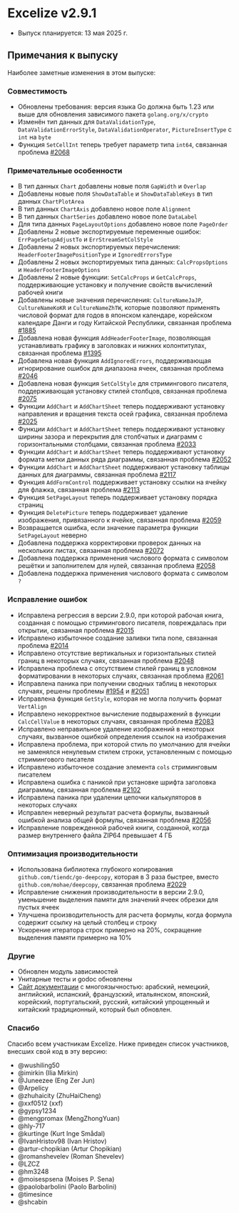 # Excelize v2.9.1

* Выпуск планируется: 13 мая 2025 г.

## Примечания к выпуску

Наиболее заметные изменения в этом выпуске:

### Совместимость

* Обновлены требования: версия языка Go должна быть 1.23 или выше для обновления зависимого пакета `golang.org/x/crypto`
* Изменён тип данных для `DataValidationType`, `DataValidationErrorStyle`, `DataValidationOperator`, `PictureInsertType` с `int` на `byte`
* Функция `SetCellInt` теперь требует параметр типа `int64`, связанная проблема [#2068](https://github.com/xuri/excelize/issues/2068)

### Примечательные особенности

* В тип данных `Chart` добавлены новые поля `GapWidth` и `Overlap`
* Добавлены новые поля `ShowDataTable` и `ShowDataTableKeys` в тип данных `ChartPlotArea`
* В тип данных `ChartAxis` добавлено новое поле `Alignment`
* В тип данных `ChartSeries` добавлено новое поле `DataLabel`
* Для типа данных `PageLayoutOptions` добавлено новое поле `PageOrder`
* Добавлены 2 новые экспортируемые переменные ошибок: `ErrPageSetupAdjustTo` и `ErrStreamSetColStyle`
* Добавлены 2 новых экспортируемых перечисления: `HeaderFooterImagePositionType` и `IgnoredErrorsType`
* Добавлены 2 новых экспортируемых типа данных: `CalcPropsOptions` и `HeaderFooterImageOptions`
* Добавлены 2 новые функции: `SetCalcProps` и `GetCalcProps`, поддерживающие установку и получение свойств вычислений рабочей книги
* Добавлены новые значения перечисления: `CultureNameJaJP`, `CultureNameKoKR` и `CultureNameZhTW`, которые позволяют применять числовой формат для годов в японском календаре, корейском календаре Данги и году Китайской Республики, связанная проблема [#1885](https://github.com/xuri/excelize/issues/1885)
* Добавлена новая функция `AddHeaderFooterImage`, позволяющая устанавливать графику в заголовках и нижних колонтитулах, связанная проблема [#1395](https://github.com/xuri/excelize/issues/1395)
* Добавлена новая функция `AddIgnoredErrors`, поддерживающая игнорирование ошибок для диапазона ячеек, связанная проблема [#2046](https://github.com/xuri/excelize/issues/2046)
* Добавлена новая функция `SetColStyle` для стримингового писателя, поддерживающая установку стилей столбцов, связанная проблема [#2075](https://github.com/xuri/excelize/issues/2075)
* Функции `AddChart` и `AddChartSheet` теперь поддерживают установку направления и вращения текста осей графика, связанная проблема [#2025](https://github.com/xuri/excelize/issues/2025)
* Функции `AddChart` и `AddChartSheet` теперь поддерживают установку ширины зазора и перекрытия для столбчатых и диаграмм с горизонтальными столбцами, связанная проблема [#2033](https://github.com/xuri/excelize/issues/2033)
* Функции `AddChart` и `AddChartSheet` теперь поддерживают установку формата метки данных ряда диаграммы, связанная проблема [#2052](https://github.com/xuri/excelize/issues/2052)
* Функции `AddChart` и `AddChartSheet` поддерживают установку таблицы данных для диаграммы, связанная проблема [#2117](https://github.com/xuri/excelize/issues/2117)
* Функция `AddFormControl` поддерживает установку ссылки на ячейку для флажка, связанная проблема [#2113](https://github.com/xuri/excelize/issues/2113)
* Функция `SetPageLayout` теперь поддерживает установку порядка страниц
* Функция `DeletePicture` теперь поддерживает удаление изображения, привязанного к ячейке, связанная проблема [#2059](https://github.com/xuri/excelize/issues/2059)
* Возвращается ошибка, если значение параметра функции `SetPageLayout` неверно
* Добавлена поддержка корректировки проверок данных на нескольких листах, связанная проблема [#2072](https://github.com/xuri/excelize/issues/2072)
* Добавлена поддержка применения числового формата с символом решётки и заполнителем для нулей, связанная проблема [#2058](https://github.com/xuri/excelize/issues/2058)
* Добавлена поддержка применения числового формата с символом `?`

### Исправление ошибок

* Исправлена регрессия в версии 2.9.0, при которой рабочая книга, созданная с помощью стримингового писателя, повреждалась при открытии, связанная проблема [#2015](https://github.com/xuri/excelize/issues/2015)
* Исправлено избыточное создание заливки типа none, связанная проблема [#2014](https://github.com/xuri/excelize/issues/2014)
* Исправлено отсутствие вертикальных и горизонтальных стилей границ в некоторых случаях, связанная проблема [#2048](https://github.com/xuri/excelize/issues/2048)
* Исправлена проблема с отсутствием стилей границ в условном форматировании в некоторых случаях, связанная проблема [#2061](https://github.com/xuri/excelize/issues/2061)
* Исправлена паника при получении сводных таблиц в некоторых случаях, решены проблемы [#1954](https://github.com/xuri/excelize/issues/1954) и [#2051](https://github.com/xuri/excelize/issues/2051)
* Исправлена функция `GetStyle`, которая не могла получить формат `VertAlign`
* Исправлено некорректное вычисление подвыражений в функции `CalcCellValue` в некоторых случаях, связанная проблема [#2083](https://github.com/xuri/excelize/issues/2083)
* Исправлено неправильное удаление изображений в некоторых случаях, вызванное ошибкой определения ссылок на изображения
* Исправлена проблема, при которой стиль по умолчанию для ячейки не заменялся ненулевым стилем строки, установленным с помощью стримингового писателя
* Исправлено избыточное создание элемента `cols` стриминговым писателем
* Исправлена ошибка с паникой при установке шрифта заголовка диаграммы, связанная проблема [#2102](https://github.com/xuri/excelize/issues/2102)
* Исправлена паника при удалении цепочки калькуляторов в некоторых случаях
* Исправлен неверный результат расчета формулы, вызванный ошибкой анализа общей формулы, связанная проблема [#2056](https://github.com/xuri/excelize/issues/2056)
* Исправление поврежденной рабочей книги, созданной, когда размер внутреннего файла ZIP64 превышает 4 ГБ

### Оптимизация производительности

* Использована библиотека глубокого копирования `github.com/tiendc/go-deepcopy`, которая в 3 раза быстрее, вместо `github.com/mohae/deepcopy`, связанная проблема [#2029](https://github.com/xuri/excelize/issues/2029)
* Исправление снижения производительности в версии 2.9.0, уменьшение выделения памяти для значений ячеек обрезки для пустых ячеек
* Улучшена производительность для расчета формулы, когда формула содержит ссылку на целый столбец и строку
* Ускорение итератора строк примерно на 20%, сокращение выделения памяти примерно на 10%

### Другие

* Обновлен модуль зависимостей
* Унитарные тесты и godoc обновлены
* [Сайт документации](https://xuri.me/excelize) с многоязычностью: арабский, немецкий, английский, испанский, французский, итальянском, японский, корейский, португальский, русский, китайский упрощенный и китайский традиционный, который был обновлен.

### Спасибо

Спасибо всем участникам Excelize. Ниже приведен список участников, внесших свой код в эту версию:

* @wushiling50
* @imirkin (Ilia Mirkin)
* @Juneezee (Eng Zer Jun)
* @Arpelicy
* @zhuhaicity (ZhuHaiCheng)
* @xxf0512 (xxf)
* @gypsy1234
* @mengpromax (MengZhongYuan)
* @hly-717
* @kurtinge (Kurt Inge Smådal)
* @IvanHristov98 (Ivan Hristov)
* @artur-chopikian (Artur Chopikian)
* @romanshevelev (Roman Shevelev)
* @LZCZ
* @hm3248
* @moisespsena (Moises P. Sena)
* @paolobarbolini (Paolo Barbolini)
* @timesince
* @shcabin

